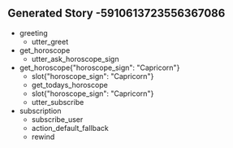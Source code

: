 ## Generated Story -5910613723556367086
* greeting
    - utter_greet
* get_horoscope
    - utter_ask_horoscope_sign
* get_horoscope{"horoscope_sign": "Capricorn"}
    - slot{"horoscope_sign": "Capricorn"}
    - get_todays_horoscope
    - slot{"horoscope_sign": "Capricorn"}
    - utter_subscribe
* subscription
    - subscribe_user
    - action_default_fallback
    - rewind

